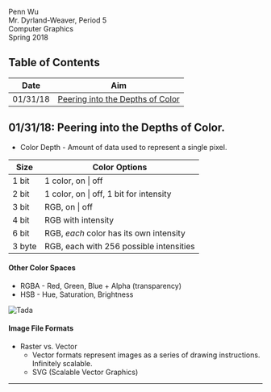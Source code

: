 Penn Wu  
Mr. Dyrland-Weaver, Period 5  
Computer Graphics  
Spring 2018

## Table of Contents
Date     | Aim
---      | ---
01/31/18 | <a href="#01/31/18">Peering into the Depths of Color</a>

## <a name="01/31/18">01/31/18: Peering into the Depths of Color.</a>

* Color Depth - Amount of data used to represent a single pixel.

Size   | Color Options
---    | ---
1 bit  | 1 color, on \| off
2 bit  | 1 color, on \| off, 1 bit for intensity
3 bit  | RGB, on \| off
4 bit  | RGB with intensity
6 bit  | RGB, _each_ color has its own intensity
3 byte | RGB, each with 256 possible intensities

#### Other Color Spaces
* RGBA - Red, Green, Blue + Alpha (transparency)
* HSB - Hue, Saturation, Brightness

![Tada](http://www.tomjewett.com/colors/hsb.jpg)

#### Image File Formats
* Raster vs. Vector
	* Vector formats represent images as a series of drawing instructions. Infinitely scalable.
	* SVG (Scalable Vector Graphics)

---
